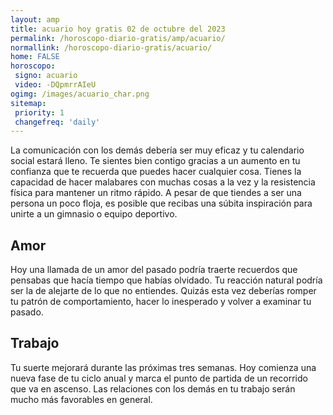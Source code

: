 ```yaml
---
layout: amp
title: acuario hoy gratis 02 de octubre del 2023 
permalink: /horoscopo-diario-gratis/amp/acuario/
normallink: /horoscopo-diario-gratis/acuario/
home: FALSE
horoscopo:
 signo: acuario
 video: -DQpmrrAIeU
ogimg: /images/acuario_char.png
sitemap:
 priority: 1
 changefreq: 'daily'
---
```



La comunicación con los demás debería ser muy eficaz y tu calendario social estará lleno. Te sientes bien contigo gracias a un aumento en tu confianza que te recuerda que puedes hacer cualquier cosa. Tienes la capacidad de hacer malabares con muchas cosas a la vez y la resistencia física para mantener un ritmo rápido. A pesar de que tiendes a ser una persona un poco floja, es posible que recibas una súbita inspiración para unirte a un gimnasio o equipo deportivo.

## Amor

Hoy una llamada de un amor del pasado podría traerte recuerdos que pensabas que hacía tiempo que habías olvidado. Tu reacción natural podría ser la de alejarte de lo que no entiendes. Quizás esta vez deberías romper tu patrón de comportamiento, hacer lo inesperado y volver a examinar tu pasado.

## Trabajo

Tu suerte mejorará durante las próximas tres semanas. Hoy comienza una nueva fase de tu ciclo anual y marca el punto de partida de un recorrido que va en ascenso. Las relaciones con los demás en tu trabajo serán mucho más favorables en general.